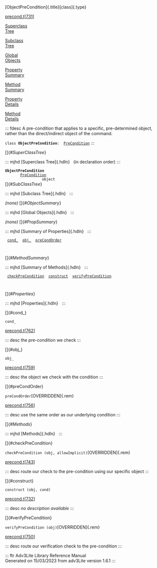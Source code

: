 [ObjectPreCondition]{.title}[class]{.type}

[precond.t](../file/precond.t.html)\[[731](../source/precond.t.html#731)\]

[Superclass\
Tree](#_SuperClassTree_)

[Subclass\
Tree](#_SubClassTree_)

[Global\
Objects](#_ObjectSummary_)

[Property\
Summary](#_PropSummary_)

[Method\
Summary](#_MethodSummary_)

[Property\
Details](#_Properties_)

[Method\
Details](#_Methods_)

::: fdesc
A pre-condition that applies to a specific, pre-determined object,
rather than the direct/indirect object of the command.

`class `**`ObjectPreCondition`**` :   `[`PreCondition`](../object/PreCondition.html)
:::

[]{#_SuperClassTree_}

::: mjhd
[Superclass Tree]{.hdln}   (in declaration order)
:::

**`ObjectPreCondition`**\
`         `[`PreCondition`](../object/PreCondition.html)\
`                 object`\
[]{#_SubClassTree_}

::: mjhd
[Subclass Tree]{.hdln}  
:::

*(none)* []{#_ObjectSummary_}

::: mjhd
[Global Objects]{.hdln}  
:::

*(none)* []{#_PropSummary_}

::: mjhd
[Summary of Properties]{.hdln}  
:::

` `[`cond_`](#cond_)`  `[`obj_`](#obj_)`  `[`preCondOrder`](#preCondOrder)`  `

` `

[]{#_MethodSummary_}

::: mjhd
[Summary of Methods]{.hdln}  
:::

` `[`checkPreCondition`](#checkPreCondition)`  `[`construct`](#construct)`  `[`verifyPreCondition`](#verifyPreCondition)`  `

` `

[]{#_Properties_}

::: mjhd
[Properties]{.hdln}  
:::

[]{#cond_}

`cond_`

[precond.t](../file/precond.t.html)\[[762](../source/precond.t.html#762)\]

::: desc
the pre-condition we check
:::

[]{#obj_}

`obj_`

[precond.t](../file/precond.t.html)\[[759](../source/precond.t.html#759)\]

::: desc
the object we check with the condition
:::

[]{#preCondOrder}

`preCondOrder`[OVERRIDDEN]{.rem}

[precond.t](../file/precond.t.html)\[[756](../source/precond.t.html#756)\]

::: desc
use the same order as our underlying condition
:::

[]{#_Methods_}

::: mjhd
[Methods]{.hdln}  
:::

[]{#checkPreCondition}

`checkPreCondition (obj, allowImplicit)`[OVERRIDDEN]{.rem}

[precond.t](../file/precond.t.html)\[[743](../source/precond.t.html#743)\]

::: desc
route our check to the pre-condition using our specific object
:::

[]{#construct}

`construct (obj, cond)`

[precond.t](../file/precond.t.html)\[[732](../source/precond.t.html#732)\]

::: desc
*no description available*
:::

[]{#verifyPreCondition}

`verifyPreCondition (obj)`[OVERRIDDEN]{.rem}

[precond.t](../file/precond.t.html)\[[750](../source/precond.t.html#750)\]

::: desc
route our verification check to the pre-condition
:::

::: ftr
Adv3Lite Library Reference Manual\
Generated on 15/03/2023 from adv3Lite version 1.6.1
:::

